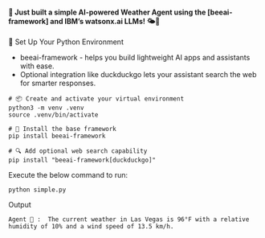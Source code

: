 #### 🚀 Just built a simple AI-powered Weather Agent using the [beeai-framework] and IBM’s watsonx.ai LLMs! 🌤️🤖

🧰 Set Up Your Python Environment

- beeai-framework - helps you build lightweight AI apps and assistants with ease.
- Optional integration like duckduckgo lets your assistant search the web for smarter responses.


```
# 📦 Create and activate your virtual environment
python3 -m venv .venv
source .venv/bin/activate

# 🚀 Install the base framework
pip install beeai-framework

# 🔍 Add optional web search capability
pip install "beeai-framework[duckduckgo]"
```

Execute the below command to run:

```
python simple.py
```

Output
```
Agent 🤖 :  The current weather in Las Vegas is 96°F with a relative humidity of 10% and a wind speed of 13.5 km/h.
```
